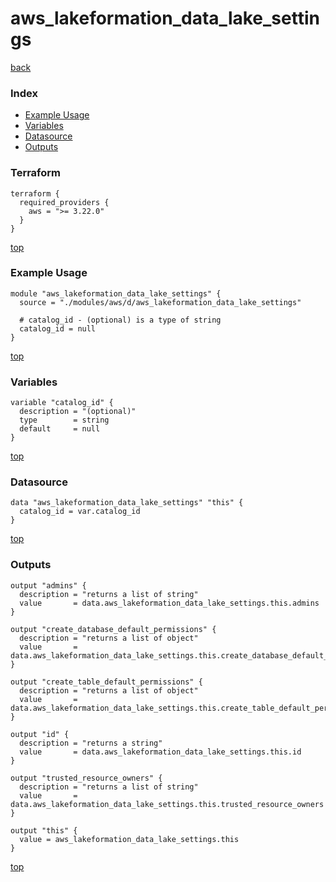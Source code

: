 # aws_lakeformation_data_lake_settings
[back](../aws.md)
### Index
- [Example Usage](#example-usage)
- [Variables](#variables)
- [Datasource](#datasource)
- [Outputs](#outputs)
### Terraform
```hcl
terraform {
  required_providers {
    aws = ">= 3.22.0"
  }
}
```
[top](#index)
### Example Usage
```hcl
module "aws_lakeformation_data_lake_settings" {
  source = "./modules/aws/d/aws_lakeformation_data_lake_settings"

  # catalog_id - (optional) is a type of string
  catalog_id = null
}
```
[top](#index)
### Variables
```hcl
variable "catalog_id" {
  description = "(optional)"
  type        = string
  default     = null
}
```
[top](#index)

### Datasource
```hcl
data "aws_lakeformation_data_lake_settings" "this" {
  catalog_id = var.catalog_id
}
```
[top](#index)
### Outputs
```hcl
output "admins" {
  description = "returns a list of string"
  value       = data.aws_lakeformation_data_lake_settings.this.admins
}

output "create_database_default_permissions" {
  description = "returns a list of object"
  value       = data.aws_lakeformation_data_lake_settings.this.create_database_default_permissions
}

output "create_table_default_permissions" {
  description = "returns a list of object"
  value       = data.aws_lakeformation_data_lake_settings.this.create_table_default_permissions
}

output "id" {
  description = "returns a string"
  value       = data.aws_lakeformation_data_lake_settings.this.id
}

output "trusted_resource_owners" {
  description = "returns a list of string"
  value       = data.aws_lakeformation_data_lake_settings.this.trusted_resource_owners
}

output "this" {
  value = aws_lakeformation_data_lake_settings.this
}
```
[top](#index)
